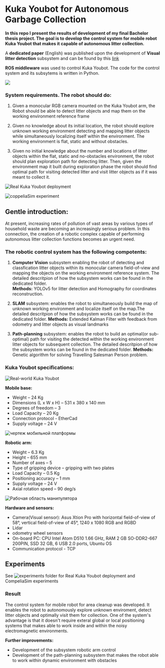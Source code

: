 
# Kuka Youbot for Autonomous Garbage Collection

**In this repo I present the results of development of my final Bachelor thesis project. The goal is to develop the control system for mobile robot Kuka Youbot that makes it capable of autonomous litter collection.** 

A **dedicated paper** (English) was published upon the development of **Visual litter detection** subsystem and can be found by this [link](https://www.rtj-mirea.ru/jour/article/view/732/489)

**ROS middleware** was used to control Kuka Youbot. The code for the control system and its subsytems is written in Python.

![](https://github.com/BigDataSeeker/Robot-Kuka-GarbageCollection/blob/main/Experiments/real_Youbot_exp_snake_trajectory_3obj/experiment_GIF.gif)
### System requirements. The robot should do:

1. Given a monocular RGB camera mounted on the Kuka Youbot arm, the Robot should be able to detect litter objects and map them on the working environment reference frame

2. Given no knowledge about its initial location, the robot should explore unknown working environment detecting and mapping litter objects while simultaneously localizing itself within the environment. The working environment is flat, static and without obstacles.   

3. Given no initial knowledge about the number and locations of litter objects within the flat, static and no-obstacles environment, the robot should plan exploration path for detecting litter. Then, given the environment map it built during exploration phase the robot should find optimal path for visiting detected litter and visit litter objects as if it was meant to collect it. 

![Real Kuka Youbot deployment](https://github.com/BigDataSeeker/Robot-Kuka-GarbageCollection/tree/main/Experiments/coppelia_exp_snake_trj_2sections_2obj)

![coppeliaSim experiment](https://github.com/BigDataSeeker/Robot-Kuka-GarbageCollection/blob/main/Experiments/real_Youbot_exp_snake_trajectory_2obj/Experiment_GIF.gif)

## Gentle introduction:
At present, increasing rates of pollution of vast areas by various types of household waste are becoming
an increasingly serious problem. In this connection, the creation of a robotic complex capable of performing
autonomous litter collection functions becomes an urgent need.

### The robotic control system has the following compotents:

1.  **Computer Vision** subsystem enabling the robot of detecting and classfication litter objects within its monocular camera field-of-view and mapping the objects on the working environment reference system. The detailed descritpion of how the subsystem works can be found in the dedicated folder.  
**Methods:** YOLOv5 for litter detection and Homography for coordinates reconstruction.

2. **SLAM** subsystem: enables the robot to simultaneously build the map of unknown working environment and localize itself on the map.The detailed descritpion of how the subsystem works can be found in the dedicated folder.
**Methods:** Extended Kalman Filter with feedback from odometry and litter objects as visual landmarks

3. **Path-planning** subsystem: enables the robot to build an optimal(or sub-optimal) path for visiting the detected within the working environment litter objects for subsequent collection. The detailed descritpion of how the subsystem works can be found in the dedicated folder.
**Methods:** Genetic algorithm for solving Travelling Salesman Person problem.


### Kuka Youbot specifications:

![Real-world Kuka Youbot](https://github.com/BigDataSeeker/Robot-Kuka-GarbageCollection/assets/92204945/61a0076b-4b57-4fb9-81a1-364aabf0e5e6)


**Mobile base:**

* Weight – 24 Kg
* Dimensions (L x W x H) – 531 x 380 x 140 mm
* Degrees of freedom – 3 
* Load Capacity – 20 Kg
* Connection protocol - EtherCad
* Supply voltage – 24 V

![чертеж мобильной платформы](https://github.com/BigDataSeeker/Robot-Kuka-GarbageCollection/assets/92204945/ddc8466d-1ad4-4655-a929-3c76510f34b6)


**Robotic arm:**

* Weight – 6.3 Kg
* Height – 655 mm
* Number of axes – 5
* Type of gripping device – gripping with two plates
* Load Capacity – 0.5 Kg
* Positioning accuracy – 1 mm
* Supply voltage – 24 V
* Axial rotation speed – 90 deg/s

![Рабочая область манипулятора](https://github.com/BigDataSeeker/Robot-Kuka-GarbageCollection/assets/92204945/3a0446e6-73f7-4eee-a03f-3f27d7b19d17)


**Hardware and sensors:**

* Camera(Visual sensor): Asus Xtion Pro with horizontal field-of-view of 58°, vertical field-of-view of 45°, 1240 х 1080 RGB and RGBD
* Lidar 
* odometry wheel sensors
* On-board PC: CPU Intel Atom D510 1.66 GHz, RAM 2 GB SO-DDR2-667 200PIN, SSD 32 GB, 6 USB 2.0 ports, Ubuntu OS
* Communication protocol - TCP

## Experiments

See ![experiments folder](https://github.com/BigDataSeeker/Robot-Kuka-GarbageCollection/tree/main/Experiments) for Real Kuka Youbot deployment and CompeliaSim experiments

### Result
The control system for mobile robot for area cleanup was developed. It enables the robot to autonomously explore unknown enviroment, detect litter objects and optimally visit them for collection. One of the system's advantage is that it doesn't require exteral global or local positioning systems that makes able to work inside and within the noisy electromagnetic environments. 

**Further improvements:**

* Development of the subsystem robotic arm control
* Development of the path-planning subsystem that makes the robot able to work within dynamic environment with obstacles

